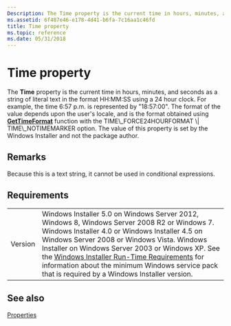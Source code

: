 ```yaml
---
Description: The Time property is the current time in hours, minutes, and seconds as a string of literal text in the format HH:MM:SS using a 24 hour clock.
ms.assetid: 6f487e46-e178-4d41-b6fa-7c16aa1c46fd
title: Time property
ms.topic: reference
ms.date: 05/31/2018
---
```


# Time property

The **Time** property is the current time in hours, minutes, and seconds as a string of literal text in the format HH:MM:SS using a 24 hour clock. For example, the time 6:57 p.m. is represented by "18:57:00". The format of the value depends upon the user's locale, and is the format obtained using [**GetTimeFormat**](https://msdn.microsoft.com/library/Dd318130(v=VS.85).aspx) function with the TIME\_FORCE24HOURFORMAT \| TIME\_NOTIMEMARKER option. The value of this property is set by the Windows Installer and not the package author.

## Remarks

Because this is a text string, it cannot be used in conditional expressions.

## Requirements



|                    |                                                                                                                                                                                                                                                                                                                                                                                                                                                  |
|--------------------|--------------------------------------------------------------------------------------------------------------------------------------------------------------------------------------------------------------------------------------------------------------------------------------------------------------------------------------------------------------------------------------------------------------------------------------------------|
| Version<br/> | Windows Installer 5.0 on Windows Server 2012, Windows 8, Windows Server 2008 R2 or Windows 7. Windows Installer 4.0 or Windows Installer 4.5 on Windows Server 2008 or Windows Vista. Windows Installer on Windows Server 2003 or Windows XP. See the [Windows Installer Run-Time Requirements](windows-installer-portal.md) for information about the minimum Windows service pack that is required by a Windows Installer version.<br/> |



## See also

<dl> <dt>

[Properties](properties.md)
</dt> </dl>

 

 




